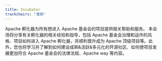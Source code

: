 ```yaml
---
title: Incubator
trackchairs: "潘娟"
---
```

Apache 孵化器为所有想进入 Apache 基金会的项目提供相关帮助和服务。
本会场将分享有关孵化器的相关经验和指导，包括 Apache 基金会治理和运作的风格、项目如何进入 Apache 孵化器，并顺利晋升成为 Apache 顶级项目等。此外，您也将学习并了解到如何建设成熟&活跃&多元化的开源社区、如何使项目发展更加符合 Apache 基金会的法律法规、Apache way 等内容。
